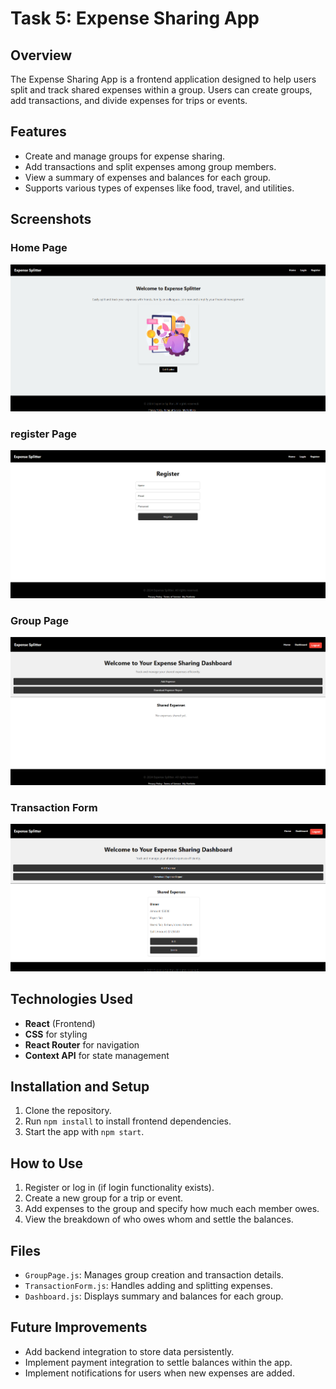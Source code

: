 
# Task 5: Expense Sharing App

## Overview
The Expense Sharing App is a frontend application designed to help users split and track shared expenses within a group. Users can create groups, add transactions, and divide expenses for trips or events.

## Features
- Create and manage groups for expense sharing.
- Add transactions and split expenses among group members.
- View a summary of expenses and balances for each group.
- Supports various types of expenses like food, travel, and utilities.

## Screenshots

### Home Page
![Home Page](./src/Assets/s1.png)

### register Page
![register Page](./src/Assets/s2.png)

### Group Page
![Group Page](./src/Assets/s3.png)

### Transaction Form
![Transaction Form](./src/Assets/s4.png)

## Technologies Used
- **React** (Frontend)
- **CSS** for styling
- **React Router** for navigation
- **Context API** for state management

## Installation and Setup
1. Clone the repository.
2. Run `npm install` to install frontend dependencies.
3. Start the app with `npm start`.

## How to Use
1. Register or log in (if login functionality exists).
2. Create a new group for a trip or event.
3. Add expenses to the group and specify how much each member owes.
4. View the breakdown of who owes whom and settle the balances.

## Files
- `GroupPage.js`: Manages group creation and transaction details.
- `TransactionForm.js`: Handles adding and splitting expenses.
- `Dashboard.js`: Displays summary and balances for each group.

## Future Improvements
- Add backend integration to store data persistently.
- Implement payment integration to settle balances within the app.
- Implement notifications for users when new expenses are added.
